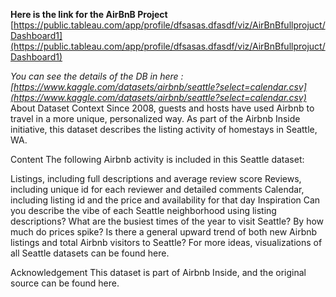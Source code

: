 **Here is the link for the AirBnB Project**
[https://public.tableau.com/app/profile/dfsasas.dfasdf/viz/AirBnBfullprojuct/Dashboard1](https://public.tableau.com/app/profile/dfsasas.dfasdf/viz/AirBnBfullprojuct/Dashboard1)

*You can see the details of the DB in here : [https://www.kaggle.com/datasets/airbnb/seattle?select=calendar.csv](https://www.kaggle.com/datasets/airbnb/seattle?select=calendar.csv)*
About Dataset
Context
Since 2008, guests and hosts have used Airbnb to travel in a more unique, personalized way. As part of the Airbnb Inside initiative, this dataset describes the listing activity of homestays in Seattle, WA.

Content
The following Airbnb activity is included in this Seattle dataset:

Listings, including full descriptions and average review score
Reviews, including unique id for each reviewer and detailed comments
Calendar, including listing id and the price and availability for that day
Inspiration
Can you describe the vibe of each Seattle neighborhood using listing descriptions?
What are the busiest times of the year to visit Seattle? By how much do prices spike?
Is there a general upward trend of both new Airbnb listings and total Airbnb visitors to Seattle?
For more ideas, visualizations of all Seattle datasets can be found here.

Acknowledgement
This dataset is part of Airbnb Inside, and the original source can be found here.
